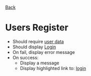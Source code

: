 [Back](../)

# Users Register

- Should require [user data](../data/user.md)
- Should display [Login](./login.md)
- On fail, display error message
- On success:
  - Display a message
  - Display highlighted link to: [login](./login.md)
